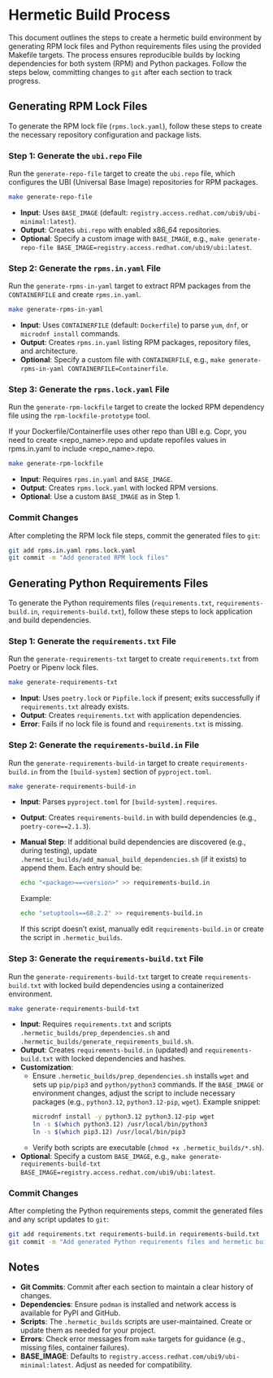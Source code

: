 # Hermetic Build Process

This document outlines the steps to create a hermetic build environment by generating RPM lock files and Python requirements files using the provided Makefile targets. The process ensures reproducible builds by locking dependencies for both system (RPM) and Python packages. Follow the steps below, committing changes to `git` after each section to track progress.

## Generating RPM Lock Files

To generate the RPM lock file (`rpms.lock.yaml`), follow these steps to create the necessary repository configuration and package lists.

### Step 1: Generate the `ubi.repo` File
Run the `generate-repo-file` target to create the `ubi.repo` file, which configures the UBI (Universal Base Image) repositories for RPM packages.

```bash
make generate-repo-file
```

- **Input**: Uses `BASE_IMAGE` (default: `registry.access.redhat.com/ubi9/ubi-minimal:latest`).
- **Output**: Creates `ubi.repo` with enabled x86_64 repositories.
- **Optional**: Specify a custom image with `BASE_IMAGE`, e.g., `make generate-repo-file BASE_IMAGE=registry.access.redhat.com/ubi9/ubi:latest`.

### Step 2: Generate the `rpms.in.yaml` File
Run the `generate-rpms-in-yaml` target to extract RPM packages from the `CONTAINERFILE` and create `rpms.in.yaml`.

```bash
make generate-rpms-in-yaml
```

- **Input**: Uses `CONTAINERFILE` (default: `Dockerfile`) to parse `yum`, `dnf`, or `microdnf install` commands.
- **Output**: Creates `rpms.in.yaml` listing RPM packages, repository files, and architecture.
- **Optional**: Specify a custom file with `CONTAINERFILE`, e.g., `make generate-rpms-in-yaml CONTAINERFILE=Containerfile`.

### Step 3: Generate the `rpms.lock.yaml` File
Run the `generate-rpm-lockfile` target to create the locked RPM dependency file using the `rpm-lockfile-prototype` tool.

If your Dockerfile/Containerfile uses other repo than UBI e.g. Copr, you need to create <repo_name>.repo and update repofiles values in rpms.in.yaml to include <repo_name>.repo.

```bash
make generate-rpm-lockfile
```

- **Input**: Requires `rpms.in.yaml` and `BASE_IMAGE`.
- **Output**: Creates `rpms.lock.yaml` with locked RPM versions.
- **Optional**: Use a custom `BASE_IMAGE` as in Step 1.

### Commit Changes
After completing the RPM lock file steps, commit the generated files to `git`:

```bash
git add rpms.in.yaml rpms.lock.yaml
git commit -m "Add generated RPM lock files"
```

## Generating Python Requirements Files

To generate the Python requirements files (`requirements.txt`, `requirements-build.in`, `requirements-build.txt`), follow these steps to lock application and build dependencies.

### Step 1: Generate the `requirements.txt` File
Run the `generate-requirements-txt` target to create `requirements.txt` from Poetry or Pipenv lock files.

```bash
make generate-requirements-txt
```

- **Input**: Uses `poetry.lock` or `Pipfile.lock` if present; exits successfully if `requirements.txt` already exists.
- **Output**: Creates `requirements.txt` with application dependencies.
- **Error**: Fails if no lock file is found and `requirements.txt` is missing.

### Step 2: Generate the `requirements-build.in` File
Run the `generate-requirements-build-in` target to create `requirements-build.in` from the `[build-system]` section of `pyproject.toml`.

```bash
make generate-requirements-build-in
```

- **Input**: Parses `pyproject.toml` for `[build-system].requires`.
- **Output**: Creates `requirements-build.in` with build dependencies (e.g., `poetry-core==2.1.3`).
- **Manual Step**: If additional build dependencies are discovered (e.g., during testing), update `.hermetic_builds/add_manual_build_dependencies.sh` (if it exists) to append them. Each entry should be:

  ```bash
  echo "<package>==<version>" >> requirements-build.in
  ```

  Example:
  ```bash
  echo "setuptools==68.2.2" >> requirements-build.in
  ```

  If this script doesn’t exist, manually edit `requirements-build.in` or create the script in `.hermetic_builds`.

### Step 3: Generate the `requirements-build.txt` File
Run the `generate-requirements-build-txt` target to create `requirements-build.txt` with locked build dependencies using a containerized environment.

```bash
make generate-requirements-build-txt
```

- **Input**: Requires `requirements.txt` and scripts `.hermetic_builds/prep_dependencies.sh` and `.hermetic_builds/generate_requirements_build.sh`.
- **Output**: Creates `requirements-build.in` (updated) and `requirements-build.txt` with locked dependencies and hashes.
- **Customization**:
  - Ensure `.hermetic_builds/prep_dependencies.sh` installs `wget` and sets up `pip/pip3` and `python/python3` commands. If the `BASE_IMAGE` or environment changes, adjust the script to include necessary packages (e.g., `python3.12`, `python3.12-pip`, `wget`). Example snippet:
    ```bash
    microdnf install -y python3.12 python3.12-pip wget
    ln -s $(which python3.12) /usr/local/bin/python3
    ln -s $(which pip3.12) /usr/local/bin/pip3
    ```
  - Verify both scripts are executable (`chmod +x .hermetic_builds/*.sh`).
- **Optional**: Specify a custom `BASE_IMAGE`, e.g., `make generate-requirements-build-txt BASE_IMAGE=registry.access.redhat.com/ubi9/ubi:latest`.

### Commit Changes
After completing the Python requirements steps, commit the generated files and any script updates to `git`:

```bash
git add requirements.txt requirements-build.in requirements-build.txt .hermetic_builds/*.sh
git commit -m "Add generated Python requirements files and hermetic build scripts"
```

## Notes
- **Git Commits**: Commit after each section to maintain a clear history of changes.
- **Dependencies**: Ensure `podman` is installed and network access is available for PyPI and GitHub.
- **Scripts**: The `.hermetic_builds` scripts are user-maintained. Create or update them as needed for your project.
- **Errors**: Check error messages from `make` targets for guidance (e.g., missing files, container failures).
- **BASE_IMAGE**: Defaults to `registry.access.redhat.com/ubi9/ubi-minimal:latest`. Adjust as needed for compatibility.
